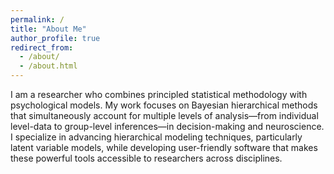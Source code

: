 ```yaml
---
permalink: /
title: "About Me"
author_profile: true
redirect_from: 
  - /about/
  - /about.html
---
```


I am a researcher who combines principled statistical methodology with psychological models. My work focuses on Bayesian hierarchical methods that simultaneously account for multiple levels of analysis—from individual level-data to group-level inferences—in decision-making and neuroscience. I specialize in advancing hierarchical modeling techniques, particularly latent variable models, while developing user-friendly software that makes these powerful tools accessible to researchers across disciplines. 


